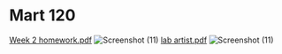 # Mart 120
[Week 2 homework.pdf](https://github.com/JacobReed27/Mart-120/files/7964363/Week.2.homework.pdf)
![Screenshot (11)](https://user-images.githubusercontent.com/98127439/151674060-5aec9230-37f5-4708-a03a-6fd1f9cf0ff1.png)
[lab artist.pdf](https://github.com/JacobReed27/Mart-120/files/7964373/lab.artist.pdf)
![Screenshot (11)](https://user-images.githubusercontent.com/98127439/151674281-f5a21afe-9f8f-4c80-b5db-95dac1ca9c41.png)
